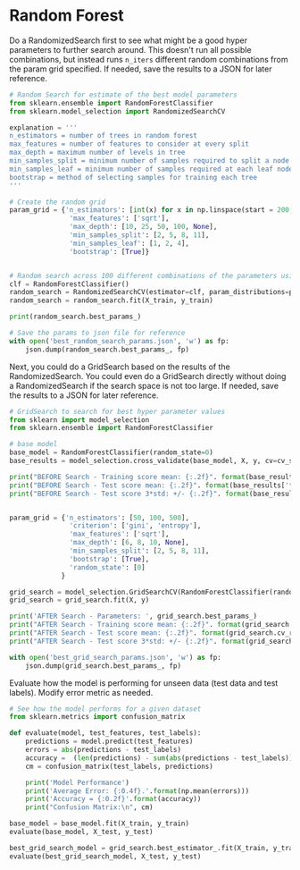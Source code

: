 # Random Forest

Do a RandomizedSearch first to see what might be a good hyper parameters to further search around. This doesn't run all possible combinations, but instead runs ```n_iters``` different random combinations from the param grid specified. If needed, save the results to a JSON for later reference.

```python
# Random Search for estimate of the best model parameters
from sklearn.ensemble import RandomForestClassifier
from sklearn.model_selection import RandomizedSearchCV

explanation = '''
n_estimators = number of trees in random forest
max_features = number of features to consider at every split
max_depth = maximum number of levels in tree
min_samples_split = minimum number of samples required to split a node
min_samples_leaf = minimum number of samples required at each leaf node
bootstrap = method of selecting samples for training each tree
'''

# Create the random grid
param_grid = {'n_estimators': [int(x) for x in np.linspace(start = 200, stop = 2000, num = 10)],
               'max_features': ['sqrt'],
               'max_depth': [10, 25, 50, 100, None],  
               'min_samples_split': [2, 5, 8, 11],
               'min_samples_leaf': [1, 2, 4],
               'bootstrap': [True]}


# Random search across 100 different combinations of the parameters using 5 fold CV 5 and all available cores
clf = RandomForestClassifier()
random_search = RandomizedSearchCV(estimator=clf, param_distributions=param_grid, n_iter=100, cv=4, random_state=0, n_jobs=-1, scoring=None, verbose=2)
random_search = random_search.fit(X_train, y_train)

print(random_search.best_params_)

# Save the params to json file for reference
with open('best_random_search_params.json', 'w') as fp:
    json.dump(random_search.best_params_, fp)
```

Next, you could do a GridSearch based on the results of the RandomizedSearch. You could even do a GridSearch directly without doing a RandomizedSearch if the search space is not too large. If needed, save the results to a JSON for later reference.
```python
# GridSearch to search for best hyper parameter values
from sklearn import model_selection
from sklearn.ensemble import RandomForestClassifier

# base model
base_model = RandomForestClassifier(random_state=0)
base_results = model_selection.cross_validate(base_model, X, y, cv=cv_split, return_train_score=True)

print("BEFORE Search - Training score mean: {:.2f}". format(base_results['train_score'].mean()*100))
print("BEFORE Search - Test score mean: {:.2f}". format(base_results['test_score'].mean()*100))
print("BEFORE Search - Test score 3*std: +/- {:.2f}". format(base_results['test_score'].std()*100*3))


param_grid = {'n_estimators': [50, 100, 500],
               'criterion': ['gini', 'entropy'],
               'max_features': ['sqrt'],
               'max_depth': [6, 8, 10, None],
               'min_samples_split': [2, 5, 8, 11],
               'bootstrap': [True],
               'random_state': [0]
             }

grid_search = model_selection.GridSearchCV(RandomForestClassifier(random_state=0), param_grid=param_grid, scoring='roc_auc', cv=cv_split, return_train_score=True)
grid_search = grid_search.fit(X, y)

print('AFTER Search - Parameters: ', grid_search.best_params_)
print("AFTER Search - Training score mean: {:.2f}". format(grid_search.cv_results_['mean_train_score'][grid_search.best_index_]*100))
print("AFTER Search - Test score mean: {:.2f}". format(grid_search.cv_results_['mean_test_score'][grid_search.best_index_]*100))
print("AFTER Search - Test score 3*std: +/- {:.2f}". format(grid_search.cv_results_['std_test_score'][grid_search.best_index_]*100*3))

with open('best_grid_search_params.json', 'w') as fp:
    json.dump(grid_search.best_params_, fp)
```


Evaluate how the model is performing for unseen data (test data and test labels). Modify error metric as needed.
```python
# See how the model performs for a given dataset
from sklearn.metrics import confusion_matrix

def evaluate(model, test_features, test_labels):
    predictions = model.predict(test_features)
    errors = abs(predictions - test_labels)
    accuracy =  (len(predictions) - sum(abs(predictions - test_labels))) / len(predictions)
    cm = confusion_matrix(test_labels, predictions)

    print('Model Performance')
    print('Average Error: {:0.4f}.'.format(np.mean(errors)))
    print('Accuracy = {:0.2f}'.format(accuracy))
    print("Confusion Matrix:\n", cm)

base_model = base_model.fit(X_train, y_train)
evaluate(base_model, X_test, y_test)

best_grid_search_model = grid_search.best_estimator_.fit(X_train, y_train)
evaluate(best_grid_search_model, X_test, y_test)

```
